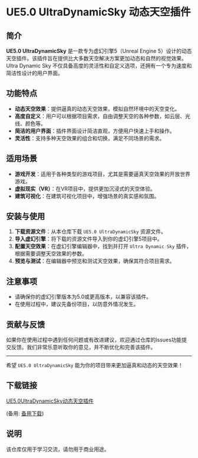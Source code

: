 # UE5.0 UltraDynamicSky 动态天空插件

## 简介

**UE5.0 UltraDynamicSky** 是一款专为虚幻引擎5（Unreal Engine 5）设计的动态天空插件。该插件旨在提供比大多数天空解决方案更加动态和自然的视觉效果。Ultra Dynamic Sky 不仅具备高度的灵活性和自定义选项，还拥有一个专为速度和简洁性设计的用户界面。

## 功能特点

- **动态天空效果**：提供逼真的动态天空效果，模拟自然环境中的天空变化。
- **高度自定义**：用户可以根据项目需求，自由调整天空的各种参数，如云层、光线、颜色等。
- **简洁的用户界面**：插件界面设计简洁直观，方便用户快速上手和操作。
- **灵活性**：支持多种天空效果的组合和切换，满足不同场景的需求。

## 适用场景

- **游戏开发**：适用于各种类型的游戏项目，尤其是需要逼真天空效果的开放世界游戏。
- **虚拟现实（VR）**：在VR项目中，提供更加沉浸式的天空体验。
- **建筑可视化**：在建筑可视化项目中，增强场景的真实感和氛围。

## 安装与使用

1. **下载资源文件**：从本仓库下载 `UE5.0 UltraDynamicSky` 资源文件。
2. **导入虚幻引擎**：将下载的资源文件导入到你的虚幻引擎5项目中。
3. **配置天空效果**：在虚幻引擎编辑器中，找到并打开 `Ultra Dynamic Sky` 插件，根据需要调整天空效果的参数。
4. **预览与测试**：在编辑器中预览和测试天空效果，确保其符合项目需求。

## 注意事项

- 请确保你的虚幻引擎版本为5.0或更高版本，以兼容该插件。
- 在使用过程中，建议先备份项目，以防意外情况发生。

## 贡献与反馈

如果你在使用过程中遇到任何问题或有改进建议，欢迎通过仓库的Issues功能提交反馈。我们非常乐意听取你的意见，并不断优化和完善该插件。

---

希望 `UE5.0 UltraDynamicSky` 能为你的项目带来更加逼真和动态的天空效果！

## 下载链接
[UE5.0UltraDynamicSky动态天空插件](https://pan.quark.cn/s/8305909d7040) 

(备用: [备用下载](https://pan.baidu.com/s/1038c1NjV3j7Bbca_MAKbzw?pwd=1234))

## 说明

该仓库仅用于学习交流，请勿用于商业用途。
